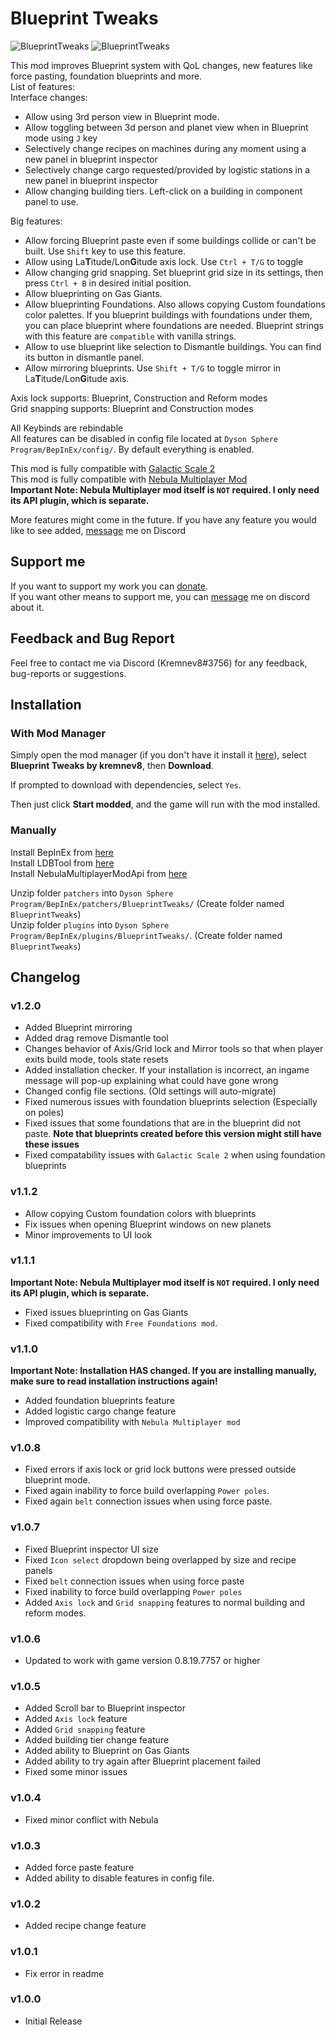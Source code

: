 # Blueprint Tweaks
![BlueprintTweaks](https://raw.githubusercontent.com/kremnev8/DSP-Mods/master/Mods/BlueprintTweaks/recipe-preview.gif)
![BlueprintTweaks](https://raw.githubusercontent.com/kremnev8/DSP-Mods/master/Mods/BlueprintTweaks/force-preview.gif)

This mod improves Blueprint system with QoL changes, new features like force pasting, foundation blueprints and more.<br/>
List of features:<br/>
Interface changes:
- Allow using 3rd person view in Blueprint mode.
- Allow toggling between 3d person and planet view when in Blueprint mode using `J` key
- Selectively change recipes on machines during any moment using a new panel in blueprint inspector
- Selectively change cargo requested/provided by logistic stations in a new panel in blueprint inspector
- Allow changing building tiers. Left-click on a building in component panel to use.<br/>

Big features:
- Allow forcing Blueprint paste even if some buildings collide or can't be built. Use `Shift` key to use this feature.
- Allow using La**T**itude/Lon**G**itude axis lock. Use `Ctrl + T/G` to toggle
- Allow changing grid snapping. Set blueprint grid size in its settings, then press `Ctrl + B` in desired initial position.
- Allow blueprinting on Gas Giants.
- Allow blueprinting Foundations. Also allows copying Custom foundations color palettes. If you blueprint buildings with foundations under them, you can place blueprint where foundations are needed. Blueprint strings with this feature are `compatible` with vanilla strings.
- Allow to use blueprint like selection to Dismantle buildings. You can find its button in dismantle panel.
- Allow mirroring blueprints. Use `Shift + T/G` to toggle mirror in La**T**itude/Lon**G**itude axis.

Axis lock supports: Blueprint, Construction and Reform modes<br/>
Grid snapping supports: Blueprint and Construction modes<br/>

All Keybinds are rebindable<br/>
All features can be disabled in config file located at `Dyson Sphere Program/BepInEx/config/`. By default everything is enabled.

This mod is fully compatible with [Galactic Scale 2](https://dsp.thunderstore.io/package/Galactic_Scale/GalacticScale/)<br/>
This mod is fully compatible with [Nebula Multiplayer Mod](https://dsp.thunderstore.io/package/nebula/NebulaMultiplayerMod/)<br/>
**Important Note: Nebula Multiplayer mod itself is `NOT` required. I only need its API plugin, which is separate.**

More features might come in the future. If you have any feature you would like to see added, [message](#feedback-and-bug-report) me on Discord

## Support me
If you want to support my work you can [donate](https://paypal.me/kremnev8).<br/>
If you want other means to support me, you can [message](#feedback-and-bug-report) me on discord about it.

## Feedback and Bug Report
Feel free to contact me via Discord (Kremnev8#3756) for any feedback, bug-reports or suggestions.

## Installation
### With Mod Manager

Simply open the mod manager (if you don't have it install it [here](https://dsp.thunderstore.io/package/ebkr/r2modman/)), select **Blueprint Tweaks by kremnev8**, then **Download**.

If prompted to download with dependencies, select `Yes`.

Then just click **Start modded**, and the game will run with the mod installed.

### Manually
Install BepInEx from [here](https://dsp.thunderstore.io/package/xiaoye97/BepInEx/)<br/>
Install LDBTool from [here](https://dsp.thunderstore.io/package/xiaoye97/LDBTool/)<br/>
Install NebulaMultiplayerModApi from [here](https://dsp.thunderstore.io/package/nebula/NebulaMultiplayerModApi/)<br/>

Unzip folder `patchers` into `Dyson Sphere Program/BepInEx/patchers/BlueprintTweaks/` (Create folder named `BlueprintTweaks`)<br/>
Unzip folder `plugins` into `Dyson Sphere Program/BepInEx/plugins/BlueprintTweaks/`. (Create folder named `BlueprintTweaks`)<br/>

## Changelog
### v1.2.0
- Added Blueprint mirroring
- Added drag remove Dismantle tool
- Changes behavior of Axis/Grid lock and Mirror tools so that when player exits build mode, tools state resets
- Added installation checker. If your installation is incorrect, an ingame message will pop-up explaining what could have gone wrong
- Changed config file sections. (Old settings will auto-migrate)
- Fixed numerous issues with foundation blueprints selection (Especially on poles)
- Fixed issues that some foundations that are in the blueprint did not paste. **Note that blueprints created before this version might still have these issues**
- Fixed compatability issues with `Galactic Scale 2` when using foundation blueprints
### v1.1.2
- Allow copying Custom foundation colors with blueprints
- Fix issues when opening Blueprint windows on new planets
- Minor improvements to UI look
### v1.1.1
**Important Note: Nebula Multiplayer mod itself is `NOT` required. I only need its API plugin, which is separate.**
- Fixed issues blueprinting on Gas Giants
- Fixed compatibility with `Free Foundations mod`.
### v1.1.0
**Important Note: Installation HAS changed. If you are installing manually, make sure to read installation instructions again!**
- Added foundation blueprints feature
- Added logistic cargo change feature
- Improved compatibility with `Nebula Multiplayer mod`
### v1.0.8
- Fixed errors if axis lock or grid lock buttons were pressed outside blueprint mode.
- Fixed again inability to force build overlapping `Power poles`.
- Fixed again `belt` connection issues when using force paste.
### v1.0.7
- Fixed Blueprint inspector UI size
- Fixed `Icon select` dropdown being overlapped by size and recipe panels
- Fixed `belt` connection issues when using force paste
- Fixed inability to force build overlapping `Power poles`
- Added `Axis lock` and `Grid snapping` features to normal building and reform modes.
### v1.0.6
- Updated to work with game version 0.8.19.7757 or higher
### v1.0.5
- Added Scroll bar to Blueprint inspector
- Added `Axis lock` feature
- Added `Grid snapping` feature
- Added building tier change feature
- Added ability to Blueprint on Gas Giants
- Added ability to try again after Blueprint placement failed
- Fixed some minor issues
### v1.0.4
- Fixed minor conflict with Nebula
### v1.0.3
- Added force paste feature
- Added ability to disable features in config file.
### v1.0.2
- Added recipe change feature
### v1.0.1
- Fix error in readme
### v1.0.0
- Initial Release